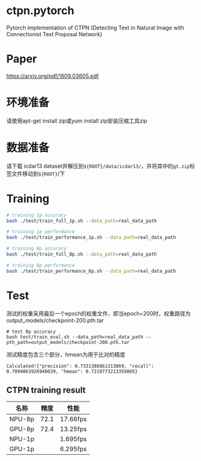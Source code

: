 # ctpn.pytorch
Pytorch implementation of CTPN (Detecting Text in Natural Image with Connectionist Text Proposal Network)

# Paper
https://arxiv.org/pdf/1609.03605.pdf

# 环境准备

请使用apt-get install zip或yum install zip安装压缩工具zip

# 数据准备

请下载 icdar13 dataset并解压到`${ROOT}/data/icdar13/`，并将其中的`gt.zip`标签文件移动到`${ROOT}`/下
# Training

```bash
# training 1p accuracy
bash ./test/train_full_1p.sh --data_path=real_data_path

# training 1p performance
bash ./test/train_performance_1p.sh --data_path=real_data_path

# training 8p accuracy
bash ./test/train_full_8p.sh --data_path=real_data_path

# training 8p performance
bash ./test/train_performance_8p.sh --data_path=real_data_path

```

# Test
测试的权重采用最后一个epoch的权重文件，即当epoch=200时，权重路径为output_models/checkpoint-200.pth.tar
```
# test 8p accuracy
bash test/train_eval.sh --data_path=real_data_path --pth_path=output_models/checkpoint-200.pth.tar
```
测试精度包含三个部分，hmean为用于比对的精度
```
Calculated!{"precision": 0.7331386861313869, "recall": 0.7094063926940639, "hmean": 0.7210773213359865}
```
## CTPN training result

|  名称  | 精度 |  性能 |
| :----: | :--: |  :------: |
| NPU-8p |  72.1 |   17.66fps   |
| GPU-8p | 72.4  |    13.25fps    |
| NPU-1p |       |     1.695fps   |
| GPU-1p |       |    6.295fps|